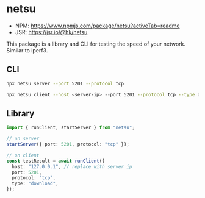 # netsu

- NPM: https://www.npmjs.com/package/netsu?activeTab=readme
- JSR: https://jsr.io/@hk/netsu

This package is a library and CLI for testing the speed of your network. Similar to iperf3.

## CLI

```bash
npx netsu server --port 5201 --protocol tcp

npx netsu client --host <server-ip> --port 5201 --protocol tcp --type download --duration 2
```

## Library

```ts
import { runClient, startServer } from "netsu";

// on server
startServer({ port: 5201, protocol: "tcp" });

// on client
const testResult = await runClient({
  host: "127.0.0.1", // replace with server ip
  port: 5201,
  protocol: "tcp",
  type: "download",
});
```
